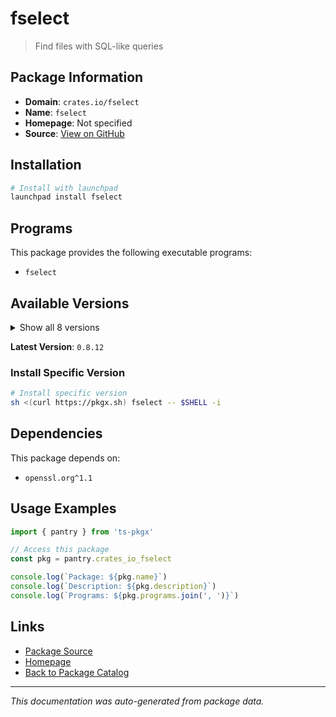 # fselect

> Find files with SQL-like queries

## Package Information

- **Domain**: `crates.io/fselect`
- **Name**: `fselect`
- **Homepage**: Not specified
- **Source**: [View on GitHub](https://github.com/pkgxdev/pantry/tree/main/projects/crates.io/fselect/package.yml)

## Installation

```bash
# Install with launchpad
launchpad install fselect
```

## Programs

This package provides the following executable programs:

- `fselect`

## Available Versions

<details>
<summary>Show all 8 versions</summary>

- `0.8.12`, `0.8.11`, `0.8.10`, `0.8.9`, `0.8.8`
- `0.8.6`, `0.8.5`, `0.8.4`

</details>

**Latest Version**: `0.8.12`

### Install Specific Version

```bash
# Install specific version
sh <(curl https://pkgx.sh) fselect -- $SHELL -i
```

## Dependencies

This package depends on:

- `openssl.org^1.1`

## Usage Examples

```typescript
import { pantry } from 'ts-pkgx'

// Access this package
const pkg = pantry.crates_io_fselect

console.log(`Package: ${pkg.name}`)
console.log(`Description: ${pkg.description}`)
console.log(`Programs: ${pkg.programs.join(', ')}`)
```

## Links

- [Package Source](https://github.com/pkgxdev/pantry/tree/main/projects/crates.io/fselect/package.yml)
- [Homepage](#)
- [Back to Package Catalog](../package-catalog.md)

---

*This documentation was auto-generated from package data.*
